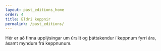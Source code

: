 ```yaml
---
layout: past_editions_home
order: 4
title: Eldri keppnir
permalink: /past_editions/
---
```


Hér er að finna upplýsingar um úrslit og þáttakendur í keppnum fyrri ára, ásamt myndum frá keppnunum.
